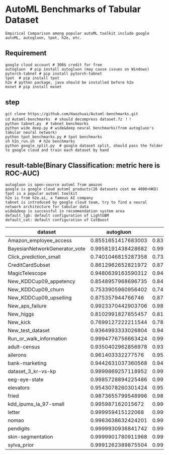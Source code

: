 # AutoML Benchmarks of Tabular Dataset

    Empirical Comparison among popular autoML toolkit include google autoML, autogluon, tpot, h2o, etc.
    
## Requirement
    google cloud account # 300$ credit for free
    autogluon  # pip install autogluon (may cause issues on Windows)
    pytorch-tabnet # pip install pytorch-tabnet
    tpot  # pip install tpot
    h2o # python package, java should be installed before h2o
    mxnet # pip install mxnet
    
## step

    git clone https://github.com/Haozhuai/Automl-benchmarks.git
    cd Automl-benchmarks  # should decompress dataset.7z ！！
    python tabnet.py  # tabnet benchmarks 
    python wide_deep.py # wide&deep neural benchmarks(from autogluon's tabular neural network)
    python tpot_benchmarks.py # tpot benchmarks
    sh h2o_run.sh  # h2o benchmarks
    python google_split.py  # google dataset split, should pass the folder to google cloud and train each dataset by hand
    
## result-table(Binary Classification: metric here is ROC-AUC)
    autogluon is open-source automl from amazon
    google is google cloud automl products(26 datasets cost me 4000+HKD)
    tpot is a popular automl toolkit
    h2o is from h2o.ai, a famous AI company
    tabnet is introduced by google cloud team, try to find a neural network architecture for tabular data
    wide&deep is successful in recommendation system area
    default_lgb: default configuration of LightGBM
    default_cat: default configuration of CatBoost
    

|dataset|autogluon|google|tpot|h2o|tabnet|wide_deep|default_lgb|default_cat|
|---|---|---|---|---|---|---|---|---|
|Amazon_employee_access|0.8551651417683003|0.8385228833425236|0.8510637793216722|0.4986252575388828|0.7183694434883128|0.7582595551716692|0.8418818469100458|0.8307555409995829|
|BayesianNetworkGenerator_vote|0.9958191438428682|0.9958579988155696|0.9958290266867248|0.995856194620396|0.9957451500213108|0.995758541704307|0.9958508324923372|0.9959734277589356|
|Click_prediction_small|0.7401046815287358|0.7375588310424078|0.7191765421007239|0.734635|0.687861046782622|0.719329478972208|0.7360879220117181|0.7357084039145705|
|CreditCardSubset|0.8612962652821972|0.8782113548819293|0.9487523027968516|0.8536593535421202|0.9714620666555016|0.8664545302294423|0.886417685479819|0.8646792832021436|
|MagicTelescope|0.9480639163590312|0.9446325887203256|0.9371122443480372|0.9425244536660292|0.940876020586888|0.9410980571798118|0.9406977715502142|0.944592169437633|
|New_KDDCup09_appetency|0.8548957968696735|0.8450918229631001|0.7715330383955507|0.831000040419848|0.8179291768002276|0.7987150047372571|0.8217182197675427|0.8545200702339343|
|New_KDDCup09_churn|0.7533905960956402|0.7471244234383453|0.725345915366271|0.7377763163771099|0.6638858846890451|0.6677833497305623|0.720765225199202|0.752528729538178|
|New_KDDCup09_upselling|0.875357944766746|0.8704324450183096|0.8680855609052379|0.8565444127660753|0.7990857090753372|0.8075425419150415|0.850883696241527|0.8752551700781068|
|New_aps_failure|0.9923370442903706|0.9897445818755192|0.9913988791672376|0.9896946027778404|0.9867248578035044|0.990153033611973|0.9891621248206824|0.9914340596817643|
|New_higgs|0.8102991827855457|0.8163452199586023|0.7892442136865327|0.8073084977654137|0.808996716927241|0.7956089136071967|0.8030723216805379|0.8029898928274635|
|New_kick|0.7699127222211544|0.7871217733113809|0.7804580829303855|0.7864488795475684|0.748018689877621|0.7617994075765641|0.7674757545717655|0.7816949574312894|
|New_test_dataset|0.9364993333026804|0.9408183364752404|0.9130325072417124|0.9342607016414548|0.915299094211228|0.9066971355004828|0.9203593728447286|0.9229216975493126|
|Run_or_walk_information|0.9994776756663424|0.9992782179245578|0.9992340575807166|0.999293898867376|0.9990535879939588|0.9991084939459612|0.9993982063017456|0.9992991201852808|
|adult-census|0.9350402962856978|0.932394290465276|0.9308126715699088|0.9334182068405088|0.9212610485747488|0.9208361364634838|0.9328245050210996|0.9332264016567932|
|ailerons|0.961403332277576|0.9574008013485452|0.957792618813592|0.9612784224100336|0.9467366514913612|0.957756397358746|0.9601566403433359|0.9601679520269092|
|bank-marketing|0.9442631037360568|0.9426165956920478|0.9417120053511512|0.9403374952170194|0.935843426849582|0.934596024442774|0.9426432693748924|0.9427422829273858|
|dataset_3_kr-vs-kp|0.9999869257118952|0.9999564190396499|0.9999651352317199|1.0|0.9950840676725152|0.9999433447515448|0.99992155427137|0.9999825676158599|
|eeg-eye-state|0.9985728894225486|0.9978557313301212|0.992917688545226|0.9913416620814316|0.7221914093547599|0.9977844758791292|0.9882494557264464|0.9890272610145217|
|elevators|0.9543078260301424|0.9559417935196092|0.9475530992225956|0.9557752432681692|0.6762234787135749|0.952160234182494|0.9427373043671856|0.9455928291996958|
|fried|0.9873655799548996|0.9879746841535368|0.9855681075822404||0.9876657201932534|0.9866095607861392|0.9854867421706314|0.9871622065337041|
|kdd_ipums_la_97-small|0.995987162015672|0.994274979093753|0.9959610292068016|0.9956203348096756|0.9912880958280422|0.9963704432124384|0.9951480084863876|0.9958584337349398|
|letter|0.999959415122068|0.9999558550450564|0.9998604449811458|0.9997116337620616|0.9998996058282732|0.9998924856742499|0.9998647170735596|0.9998120279337884|
|nomao|0.9963638632424201|0.9952580500491179|0.993889077887399|0.99570175977045|0.9926289817033804|0.9922939645896814|0.995673154039888|0.995671091126626|
|pendigits|0.9999930936841742|0.9999625085712311|0.9998401681194596|0.9999871739848948|0.9999763212028828|0.9999871739848948|0.9999644818043242|0.999952642405766|
|skin-segmentation|0.9999901780911968|0.9999908058114022|0.9999928430897028||0.9999287470070232|0.9999612433395848|0.9999873241016614|0.9999867076309223|
|sylva_prior|0.9991262389875504|0.999050179111732|0.9992496043958898|0.9989500026899224|0.9992616626688854|0.9991791098768388|0.9986921411597091|0.9989407270953105|

    
    
